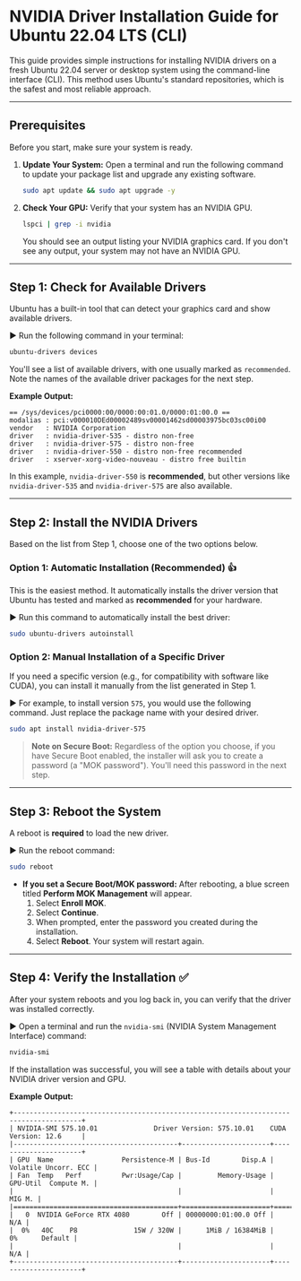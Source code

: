 # NVIDIA Driver Installation Guide for Ubuntu 22.04 LTS (CLI)

This guide provides simple instructions for installing NVIDIA drivers on a fresh Ubuntu 22.04 server or desktop system using the command-line interface (CLI). This method uses Ubuntu's standard repositories, which is the safest and most reliable approach.

-----

## Prerequisites

Before you start, make sure your system is ready.

1.  **Update Your System:** Open a terminal and run the following command to update your package list and upgrade any existing software.
    ```bash
    sudo apt update && sudo apt upgrade -y
    ```
2.  **Check Your GPU:** Verify that your system has an NVIDIA GPU.
    ```bash
    lspci | grep -i nvidia
    ```
    You should see an output listing your NVIDIA graphics card. If you don't see any output, your system may not have an NVIDIA GPU.

-----

## Step 1: Check for Available Drivers

Ubuntu has a built-in tool that can detect your graphics card and show available drivers.

▶ Run the following command in your terminal:

```bash
ubuntu-drivers devices
```

You'll see a list of available drivers, with one usually marked as `recommended`. Note the names of the available driver packages for the next step.

**Example Output:**

```
== /sys/devices/pci0000:00/0000:00:01.0/0000:01:00.0 ==
modalias : pci:v000010DEd00002489sv00001462sd00003975bc03sc00i00
vendor   : NVIDIA Corporation
driver   : nvidia-driver-535 - distro non-free
driver   : nvidia-driver-575 - distro non-free
driver   : nvidia-driver-550 - distro non-free recommended
driver   : xserver-xorg-video-nouveau - distro free builtin
```

In this example, `nvidia-driver-550` is **recommended**, but other versions like `nvidia-driver-535` and `nvidia-driver-575` are also available.

-----

## Step 2: Install the NVIDIA Drivers

Based on the list from Step 1, choose one of the two options below.

### Option 1: Automatic Installation (Recommended) 👍

This is the easiest method. It automatically installs the driver version that Ubuntu has tested and marked as **recommended** for your hardware.

▶ Run this command to automatically install the best driver:

```bash
sudo ubuntu-drivers autoinstall
```

### Option 2: Manual Installation of a Specific Driver

If you need a specific version (e.g., for compatibility with software like CUDA), you can install it manually from the list generated in Step 1.

▶ For example, to install version `575`, you would use the following command. Just replace the package name with your desired driver.

```bash
sudo apt install nvidia-driver-575
```

> **Note on Secure Boot:** Regardless of the option you choose, if you have Secure Boot enabled, the installer will ask you to create a password (a "MOK password"). You'll need this password in the next step.

-----

## Step 3: Reboot the System

A reboot is **required** to load the new driver.

▶ Run the reboot command:

```bash
sudo reboot
```

  - **If you set a Secure Boot/MOK password:** After rebooting, a blue screen titled **Perform MOK Management** will appear.
    1.  Select **Enroll MOK**.
    2.  Select **Continue**.
    3.  When prompted, enter the password you created during the installation.
    4.  Select **Reboot**. Your system will restart again.

-----

## Step 4: Verify the Installation ✅

After your system reboots and you log back in, you can verify that the driver was installed correctly.

▶ Open a terminal and run the `nvidia-smi` (NVIDIA System Management Interface) command:

```bash
nvidia-smi
```

If the installation was successful, you will see a table with details about your NVIDIA driver version and GPU.

**Example Output:**

```
+---------------------------------------------------------------------------------------+
| NVIDIA-SMI 575.10.01              Driver Version: 575.10.01    CUDA Version: 12.6     |
|-----------------------------------------+----------------------+----------------------+
| GPU  Name                 Persistence-M | Bus-Id        Disp.A | Volatile Uncorr. ECC |
| Fan  Temp   Perf          Pwr:Usage/Cap |         Memory-Usage | GPU-Util  Compute M. |
|                                         |                      |               MIG M. |
|=========================================+======================+======================|
|   0  NVIDIA GeForce RTX 4080        Off | 00000000:01:00.0 Off |                  N/A |
|  0%   40C    P8              15W / 320W |      1MiB / 16384MiB |      0%      Default |
|                                         |                      |                  N/A |
+-----------------------------------------+----------------------+----------------------+
```
